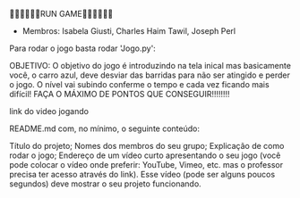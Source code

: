 🏃🏽‍♂️🏃🏽‍♀️RUN GAME🏃🏽‍♀️🏃🏽‍♂️

- Membros: Isabela Giusti, Charles Haim Tawil, Joseph Perl


Para rodar o jogo basta rodar 'Jogo.py':

OBJETIVO: O objetivo do jogo é introduzindo na tela inical mas basicamente você, o carro azul, deve desviar das barridas para não ser atingido e perder o jogo. O nível vai subindo conferme o tempo e cada vez ficando mais difícil! FAÇA O MÁXIMO DE PONTOS QUE CONSEGUIR!!!!!!!!


link do video jogando 




README.md com, no mínimo, o seguinte conteúdo:

Título do projeto;
Nomes dos membros do seu grupo;
Explicação de como rodar o jogo;
Endereço de um vídeo curto apresentando o seu jogo (você pode colocar o vídeo onde preferir: YouTube, Vimeo, etc. mas o professor precisa ter acesso através do link). Esse vídeo (pode ser alguns poucos segundos) deve mostrar o seu projeto funcionando.
